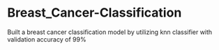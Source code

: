 # Breast_Cancer-Classification
Built a breast cancer classification model by utilizing knn classifier with validation accuracy of 99%
